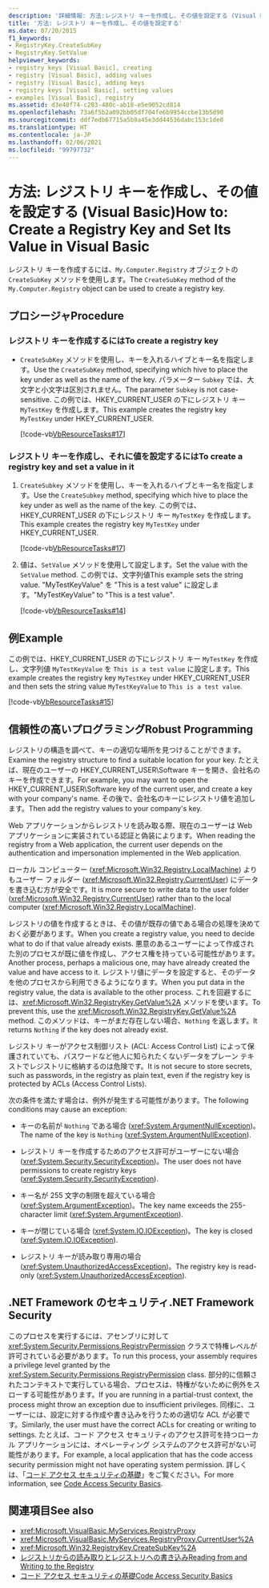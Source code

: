 ```yaml
---
description: '詳細情報: 方法:レジストリ キーを作成し、その値を設定する (Visual Basic)'
title: '方法: レジストリ キーを作成し、その値を設定する'
ms.date: 07/20/2015
f1_keywords:
- RegistryKey.CreateSubKey
- RegistryKey.SetValue
helpviewer_keywords:
- registry keys [Visual Basic], creating
- registry [Visual Basic], adding values
- registry [Visual Basic], adding keys
- registry keys [Visual Basic], setting values
- examples [Visual Basic], registry
ms.assetid: d3e40f74-c283-480c-ab18-e5e9052cd814
ms.openlocfilehash: 73a6f5b2a092bb05df704fe6b9954ccbe13b5d90
ms.sourcegitcommit: ddf7edb67715a5b9a45e3dd44536dabc153c1de0
ms.translationtype: HT
ms.contentlocale: ja-JP
ms.lasthandoff: 02/06/2021
ms.locfileid: "99797732"
---
```

# <a name="how-to-create-a-registry-key-and-set-its-value-in-visual-basic"></a><span data-ttu-id="bb404-103">方法: レジストリ キーを作成し、その値を設定する (Visual Basic)</span><span class="sxs-lookup"><span data-stu-id="bb404-103">How to: Create a Registry Key and Set Its Value in Visual Basic</span></span>

<span data-ttu-id="bb404-104">レジストリ キーを作成するには、`My.Computer.Registry` オブジェクトの `CreateSubKey` メソッドを使用します。</span><span class="sxs-lookup"><span data-stu-id="bb404-104">The `CreateSubKey` method of the `My.Computer.Registry` object can be used to create a registry key.</span></span>

## <a name="procedure"></a><span data-ttu-id="bb404-105">プロシージャ</span><span class="sxs-lookup"><span data-stu-id="bb404-105">Procedure</span></span>

### <a name="to-create-a-registry-key"></a><span data-ttu-id="bb404-106">レジストリ キーを作成するには</span><span class="sxs-lookup"><span data-stu-id="bb404-106">To create a registry key</span></span>

- <span data-ttu-id="bb404-107">`CreateSubKey` メソッドを使用し、キーを入れるハイブとキー名を指定します。</span><span class="sxs-lookup"><span data-stu-id="bb404-107">Use the `CreateSubKey` method, specifying which hive to place the key under as well as the name of the key.</span></span> <span data-ttu-id="bb404-108">パラメーター `Subkey` では、大文字と小文字は区別されません。</span><span class="sxs-lookup"><span data-stu-id="bb404-108">The parameter `Subkey` is not case-sensitive.</span></span> <span data-ttu-id="bb404-109">この例では、HKEY_CURRENT_USER の下にレジストリ キー `MyTestKey` を作成します。</span><span class="sxs-lookup"><span data-stu-id="bb404-109">This example creates the registry key `MyTestKey` under HKEY_CURRENT_USER.</span></span>

    [!code-vb[VbResourceTasks#17](~/samples/snippets/visualbasic/VS_Snippets_VBCSharp/VbResourceTasks/VB/Class1.vb#17)]

### <a name="to-create-a-registry-key-and-set-a-value-in-it"></a><span data-ttu-id="bb404-110">レジストリ キーを作成し、それに値を設定するには</span><span class="sxs-lookup"><span data-stu-id="bb404-110">To create a registry key and set a value in it</span></span>

1. <span data-ttu-id="bb404-111">`CreateSubkey` メソッドを使用し、キーを入れるハイブとキー名を指定します。</span><span class="sxs-lookup"><span data-stu-id="bb404-111">Use the `CreateSubkey` method, specifying which hive to place the key under as well as the name of the key.</span></span> <span data-ttu-id="bb404-112">この例では、HKEY_CURRENT_USER の下にレジストリ キー `MyTestKey` を作成します。</span><span class="sxs-lookup"><span data-stu-id="bb404-112">This example creates the registry key `MyTestKey` under HKEY_CURRENT_USER.</span></span>

    [!code-vb[VbResourceTasks#17](~/samples/snippets/visualbasic/VS_Snippets_VBCSharp/VbResourceTasks/VB/Class1.vb#17)]

2. <span data-ttu-id="bb404-113">値は、`SetValue` メソッドを使用して設定します。</span><span class="sxs-lookup"><span data-stu-id="bb404-113">Set the value with the `SetValue` method.</span></span> <span data-ttu-id="bb404-114">この例では、文字列値</span><span class="sxs-lookup"><span data-stu-id="bb404-114">This example sets the string value.</span></span> <span data-ttu-id="bb404-115">"MyTestKeyValue" を "This is a test value" に設定します。</span><span class="sxs-lookup"><span data-stu-id="bb404-115">"MyTestKeyValue" to "This is a test value".</span></span>

    [!code-vb[VbResourceTasks#14](~/samples/snippets/visualbasic/VS_Snippets_VBCSharp/VbResourceTasks/VB/Class1.vb#14)]

## <a name="example"></a><span data-ttu-id="bb404-116">例</span><span class="sxs-lookup"><span data-stu-id="bb404-116">Example</span></span>

<span data-ttu-id="bb404-117">この例では、HKEY_CURRENT_USER の下にレジストリ キー `MyTestKey` を作成し、文字列値 `MyTestKeyValue` を `This is a test value` に設定します。</span><span class="sxs-lookup"><span data-stu-id="bb404-117">This example creates the registry key `MyTestKey` under HKEY_CURRENT_USER and then sets the string value `MyTestKeyValue` to `This is a test value`.</span></span>

[!code-vb[VbResourceTasks#15](~/samples/snippets/visualbasic/VS_Snippets_VBCSharp/VbResourceTasks/VB/Class1.vb#15)]

## <a name="robust-programming"></a><span data-ttu-id="bb404-118">信頼性の高いプログラミング</span><span class="sxs-lookup"><span data-stu-id="bb404-118">Robust Programming</span></span>

<span data-ttu-id="bb404-119">レジストリの構造を調べて、キーの適切な場所を見つけることができます。</span><span class="sxs-lookup"><span data-stu-id="bb404-119">Examine the registry structure to find a suitable location for your key.</span></span> <span data-ttu-id="bb404-120">たとえば、現在のユーザーの HKEY_CURRENT_USER\Software キーを開き、会社名のキーを作成できます。</span><span class="sxs-lookup"><span data-stu-id="bb404-120">For example, you may want to open the HKEY_CURRENT_USER\Software key of the current user, and create a key with your company's name.</span></span> <span data-ttu-id="bb404-121">その後で、会社名のキーにレジストリ値を追加します。</span><span class="sxs-lookup"><span data-stu-id="bb404-121">Then add the registry values to your company's key.</span></span>

<span data-ttu-id="bb404-122">Web アプリケーションからレジストリを読み取る際、現在のユーザーは Web アプリケーションに実装されている認証と偽装によります。</span><span class="sxs-lookup"><span data-stu-id="bb404-122">When reading the registry from a Web application, the current user depends on the authentication and impersonation implemented in the Web application.</span></span>

<span data-ttu-id="bb404-123">ローカル コンピューター (<xref:Microsoft.Win32.Registry.LocalMachine>) よりもユーザー フォルダー (<xref:Microsoft.Win32.Registry.CurrentUser>) にデータを書き込む方が安全です。</span><span class="sxs-lookup"><span data-stu-id="bb404-123">It is more secure to write data to the user folder (<xref:Microsoft.Win32.Registry.CurrentUser>) rather than to the local computer (<xref:Microsoft.Win32.Registry.LocalMachine>).</span></span>

<span data-ttu-id="bb404-124">レジストリの値を作成するときは、その値が既存の値である場合の処理を決めておく必要があります。</span><span class="sxs-lookup"><span data-stu-id="bb404-124">When you create a registry value, you need to decide what to do if that value already exists.</span></span> <span data-ttu-id="bb404-125">悪意のあるユーザーによって作成された別のプロセスが既に値を作成し、アクセス権を持っている可能性があります。</span><span class="sxs-lookup"><span data-stu-id="bb404-125">Another process, perhaps a malicious one, may have already created the value and have access to it.</span></span> <span data-ttu-id="bb404-126">レジストリ値にデータを設定すると、そのデータを他のプロセスから利用できるようになります。</span><span class="sxs-lookup"><span data-stu-id="bb404-126">When you put data in the registry value, the data is available to the other process.</span></span> <span data-ttu-id="bb404-127">これを回避するには、<xref:Microsoft.Win32.RegistryKey.GetValue%2A> メソッドを使います。</span><span class="sxs-lookup"><span data-stu-id="bb404-127">To prevent this, use the <xref:Microsoft.Win32.RegistryKey.GetValue%2A> method.</span></span> <span data-ttu-id="bb404-128">このメソッドは、キーがまだ存在しない場合、`Nothing` を返します。</span><span class="sxs-lookup"><span data-stu-id="bb404-128">It returns `Nothing` if the key does not already exist.</span></span>

<span data-ttu-id="bb404-129">レジストリ キーがアクセス制御リスト (ACL: Access Control List) によって保護されていても、パスワードなど他人に知られたくないデータをプレーン テキストでレジストリに格納するのは危険です。</span><span class="sxs-lookup"><span data-stu-id="bb404-129">It is not secure to store secrets, such as passwords, in the registry as plain text, even if the registry key is protected by ACLs (Access Control Lists).</span></span>

<span data-ttu-id="bb404-130">次の条件を満たす場合は、例外が発生する可能性があります。</span><span class="sxs-lookup"><span data-stu-id="bb404-130">The following conditions may cause an exception:</span></span>

- <span data-ttu-id="bb404-131">キーの名前が `Nothing` である場合 (<xref:System.ArgumentNullException>)。</span><span class="sxs-lookup"><span data-stu-id="bb404-131">The name of the key is `Nothing` (<xref:System.ArgumentNullException>).</span></span>

- <span data-ttu-id="bb404-132">レジストリ キーを作成するためのアクセス許可がユーザーにない場合 (<xref:System.Security.SecurityException>)。</span><span class="sxs-lookup"><span data-stu-id="bb404-132">The user does not have permissions to create registry keys (<xref:System.Security.SecurityException>).</span></span>

- <span data-ttu-id="bb404-133">キー名が 255 文字の制限を超えている場合 (<xref:System.ArgumentException>)。</span><span class="sxs-lookup"><span data-stu-id="bb404-133">The key name exceeds the 255-character limit (<xref:System.ArgumentException>).</span></span>

- <span data-ttu-id="bb404-134">キーが閉じている場合 (<xref:System.IO.IOException>)。</span><span class="sxs-lookup"><span data-stu-id="bb404-134">The key is closed (<xref:System.IO.IOException>).</span></span>

- <span data-ttu-id="bb404-135">レジストリ キーが読み取り専用の場合 (<xref:System.UnauthorizedAccessException>)。</span><span class="sxs-lookup"><span data-stu-id="bb404-135">The registry key is read-only (<xref:System.UnauthorizedAccessException>).</span></span>

## <a name="net-framework-security"></a><span data-ttu-id="bb404-136">.NET Framework のセキュリティ</span><span class="sxs-lookup"><span data-stu-id="bb404-136">.NET Framework Security</span></span>

<span data-ttu-id="bb404-137">このプロセスを実行するには、アセンブリに対して <xref:System.Security.Permissions.RegistryPermission> クラスで特権レベルが許可されている必要があります。</span><span class="sxs-lookup"><span data-stu-id="bb404-137">To run this process, your assembly requires a privilege level granted by the <xref:System.Security.Permissions.RegistryPermission> class.</span></span> <span data-ttu-id="bb404-138">部分的に信頼されたコンテキストで実行している場合、プロセスは、特権がないために例外をスローする可能性があります。</span><span class="sxs-lookup"><span data-stu-id="bb404-138">If you are running in a partial-trust context, the process might throw an exception due to insufficient privileges.</span></span> <span data-ttu-id="bb404-139">同様に、ユーザーには、設定に対する作成や書き込みを行うための適切な ACL が必要です。</span><span class="sxs-lookup"><span data-stu-id="bb404-139">Similarly, the user must have the correct ACLs for creating or writing to settings.</span></span> <span data-ttu-id="bb404-140">たとえば、コード アクセス セキュリティのアクセス許可を持つローカル アプリケーションには、オペレーティング システムのアクセス許可がない可能性があります。</span><span class="sxs-lookup"><span data-stu-id="bb404-140">For example, a local application that has the code access security permission might not have operating system permission.</span></span> <span data-ttu-id="bb404-141">詳しくは、「[コード アクセス セキュリティの基礎](../../../../framework/misc/code-access-security-basics.md)」をご覧ください。</span><span class="sxs-lookup"><span data-stu-id="bb404-141">For more information, see [Code Access Security Basics](../../../../framework/misc/code-access-security-basics.md).</span></span>

## <a name="see-also"></a><span data-ttu-id="bb404-142">関連項目</span><span class="sxs-lookup"><span data-stu-id="bb404-142">See also</span></span>

- <xref:Microsoft.VisualBasic.MyServices.RegistryProxy>
- <xref:Microsoft.VisualBasic.MyServices.RegistryProxy.CurrentUser%2A>
- <xref:Microsoft.Win32.RegistryKey.CreateSubKey%2A>
- [<span data-ttu-id="bb404-143">レジストリからの読み取りとレジストリへの書き込み</span><span class="sxs-lookup"><span data-stu-id="bb404-143">Reading from and Writing to the Registry</span></span>](reading-from-and-writing-to-the-registry.md)
- [<span data-ttu-id="bb404-144">コード アクセス セキュリティの基礎</span><span class="sxs-lookup"><span data-stu-id="bb404-144">Code Access Security Basics</span></span>](../../../../framework/misc/code-access-security-basics.md)

